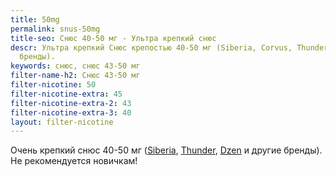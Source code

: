 ```yaml
---
title: 50mg
permalink: snus-50mg
title-seo: Снюс 40-50 мг - Ультра крепкий снюс
descr: Ультра крепкий Снюс крепостью 40-50 мг (Siberia, Corvus, Thunder, Dzen и другие
  бренды).
keywords: снюс, снюс 43-50 мг
filter-name-h2: Снюс 43-50 мг
filter-nicotine: 50
filter-nicotine-extra: 45
filter-nicotine-extra-2: 43
filter-nicotine-extra-3: 40
layout: filter-nicotine
---
```


Очень крепкий снюс 40-50 мг (<a href="/siberia">Siberia</a>, <a href="/thunder">Thunder</a>, <a href="/snus-dzen">Dzen</a> и другие бренды). Не рекомендуется новичкам!